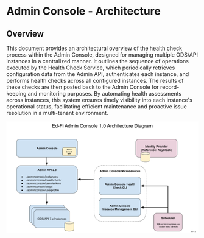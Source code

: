 # Admin Console - Architecture

## Overview

This document provides an architectural overview of the health check process within the Admin Console, designed for managing multiple ODS/API instances in a centralized manner. It outlines the sequence of operations executed by the Health Check Service, which periodically retrieves configuration data from the Admin API, authenticates each instance, and performs health checks across all configured instances. The results of these checks are then posted back to the Admin Console for record-keeping and monitoring purposes. By automating health assessments across instances, this system ensures timely visibility into each instance's operational status, facilitating efficient maintenance and proactive issue resolution in a multi-tenant environment.

![Ed-Fi Admin Console - Architecture Diagram](<img/Ed-Fi Admin Console - Architecture Diagram.png>)
